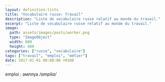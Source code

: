 ```yaml
---
layout: definition-lists
title: "Vocabulaire russe: Travail"
description: "Liste de vocabulaire russe relatif au monde du travail."
excerpt: "Liste de vocabulaire russe relatif au monde du travail."
image:
  path: assets/images/posts/worker.png
  type: "ImageObject"
  width: 600
  height: 400
categories: ["russe", "vocabulaire"]
tags: ["travail", "emploi", "métier"]
date: 2017-01-01 00:00:00 +0100
---
```


emploi
: амплуа
*/amplia/*
